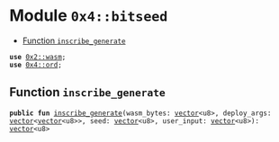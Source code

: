 
<a name="0x4_bitseed"></a>

# Module `0x4::bitseed`



-  [Function `inscribe_generate`](#0x4_bitseed_inscribe_generate)


<pre><code><b>use</b> <a href="">0x2::wasm</a>;
<b>use</b> <a href="ord.md#0x4_ord">0x4::ord</a>;
</code></pre>



<a name="0x4_bitseed_inscribe_generate"></a>

## Function `inscribe_generate`



<pre><code><b>public</b> <b>fun</b> <a href="bitseed.md#0x4_bitseed_inscribe_generate">inscribe_generate</a>(wasm_bytes: <a href="">vector</a>&lt;u8&gt;, deploy_args: <a href="">vector</a>&lt;<a href="">vector</a>&lt;u8&gt;&gt;, seed: <a href="">vector</a>&lt;u8&gt;, user_input: <a href="">vector</a>&lt;u8&gt;): <a href="">vector</a>&lt;u8&gt;
</code></pre>
